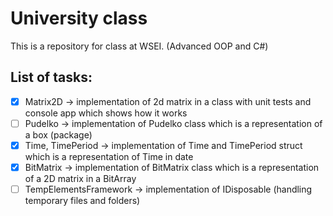 # University class
This is a repository for class at WSEI. (Advanced OOP and C#)

## List of tasks: 

- [x] Matrix2D &#8594; implementation of 2d matrix in a class with unit tests and console app which shows how it works
- [ ] Pudelko &#8594; implementation of Pudelko class which is a representation of a box (package)
- [x] Time, TimePeriod &#8594; implementation of Time and TimePeriod struct which is a representation of Time in date
- [x] BitMatrix &#8594; implementation of BitMatrix class which is a representation of a 2D matrix in a BitArray
- [ ] TempElementsFramework &#8594; implementation of IDisposable (handling temporary files and folders)
